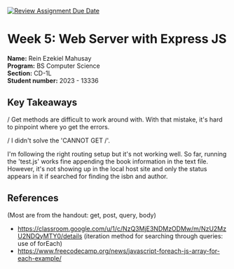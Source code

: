 [![Review Assignment Due Date](https://classroom.github.com/assets/deadline-readme-button-22041afd0340ce965d47ae6ef1cefeee28c7c493a6346c4f15d667ab976d596c.svg)](https://classroom.github.com/a/fO1z5voz)

# Week 5: Web Server with Express JS

**Name:** Rein Ezekiel Mahusay <br/>
**Program:** BS Computer Science <br/>
**Section:** CD-1L <br/>
**Student number:** 2023 - 13336 <br/>

## Key Takeaways

/ Get methods are difficult to work around with. With that mistake,  it's hard to pinpoint where yo get the errors. <br/>

/ I didn't solve the 'CANNOT GET /'. <br/>

I'm following the right routing setup but it's not working well. So far, running the 'test.js' works fine appending the book information in the text file. However, it's not showing up in the local host site and only the status appears in it if searched for finding the isbn and author.

## References

(Most are from the handout: get, post, query, body)
- https://classroom.google.com/u/1/c/NzQ3MjE3NDMzODMw/m/NzU2MzU2NDQyMTY0/details
(iteration method for searching through queries: use of forEach)
- https://www.freecodecamp.org/news/javascript-foreach-js-array-for-each-example/